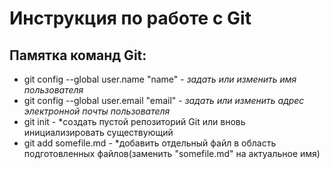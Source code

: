 # Инструкция по работе с Git
## Памятка команд Git:
* git config --global user.name "name" - *задать или изменить имя пользователя*
* git config --global user.email "email" - *задать или изменить адрес электронной почты пользователя*
* git init - *создать пустой репозиторий Git или вновь инициализировать существующий
* git add somefile.md - *добавить отдельный файл в область подготовленных файлов(заменить "somefile.md" на актуальное имя)
